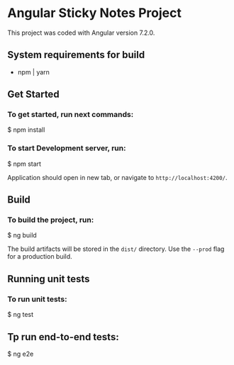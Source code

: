 # Angular Sticky Notes Project

This project was coded with Angular version 7.2.0.


## System requirements for build

* npm | yarn


## Get Started

### To get started, run next commands:

$ npm install


### To start Development server, run:

$ npm start

Application should open in new tab, or navigate to `http://localhost:4200/`.


## Build

### To build the project, run:

$ ng build

The build artifacts will be stored in the `dist/` directory. Use the `--prod` flag for a production build.


## Running unit tests

### To run unit tests:

$ ng test


## Tp run end-to-end tests:

$ ng e2e

